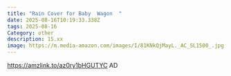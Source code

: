 ```yaml
---
title: "Rain Cover for Baby  Wagon  "
date: 2025-08-16T10:19:33.338Z
tags: 2025-08-16
Category: other
description: 15.xx
image: https://m.media-amazon.com/images/I/81KNkQjMayL._AC_SL1500_.jpg
---
```

https://amzlink.to/az0ry1bHGUTYC
AD